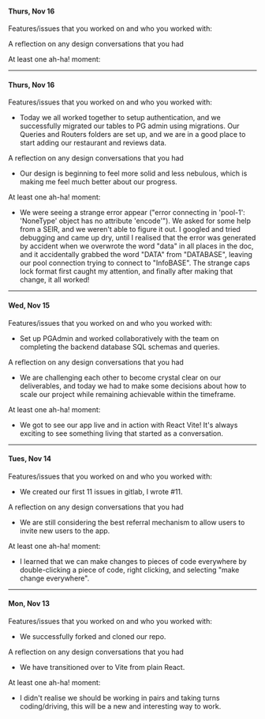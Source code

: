 #### Thurs, Nov 16

Features/issues that you worked on and who you worked with:

A reflection on any design conversations that you had

At least one ah-ha! moment:

---

#### Thurs, Nov 16

Features/issues that you worked on and who you worked with:
* Today we all worked together to setup authentication, and we successfully migrated our tables to PG admin using migrations. Our Queries and Routers folders are set up, and we are in a good place to start adding our restaurant and reviews data.

A reflection on any design conversations that you had
* Our design is beginning to feel more solid and less nebulous, which is making me feel much better about our progress.

At least one ah-ha! moment:
* We were seeing a strange error appear ("error connecting in 'pool-1': 'NoneType' object has no attribute 'encode'"). We asked for some help from a SEIR, and we weren't able to figure it out. I googled and tried debugging and came up dry, until I realised that the error was generated by accident when we overwrote the word "data" in all places in the doc, and it accidentally grabbed the word "DATA" from "DATABASE", leaving our pool connection trying to connect to "InfoBASE". The strange caps lock format first caught my attention, and finally after making that change, it all worked!

---

#### Wed, Nov 15

Features/issues that you worked on and who you worked with:
* Set up PGAdmin and worked collaboratively with the team on completing the backend database SQL schemas and queries.

A reflection on any design conversations that you had
* We are challenging each other to become crystal clear on our deliverables, and today we had to make some decisions about how to scale our project while remaining achievable within the timeframe.

At least one ah-ha! moment:
* We got to see our app live and in action with React Vite! It's always exciting to see something living that started as a conversation.

---

#### Tues, Nov 14

Features/issues that you worked on and who you worked with:
* We created our first 11 issues in gitlab, I wrote #11.

A reflection on any design conversations that you had
* We are still considering the best referral mechanism to allow users to invite new users to the app.

At least one ah-ha! moment:
* I learned that we can make changes to pieces of code everywhere by double-clicking a piece of code, right clicking, and selecting "make change everywhere".

---

#### Mon, Nov 13

Features/issues that you worked on and who you worked with:
* We successfully forked and cloned our repo.

A reflection on any design conversations that you had
* We have transitioned over to Vite from plain React.

At least one ah-ha! moment:
* I didn't realise we should be working in pairs and taking turns coding/driving, this will be a new and interesting way to work.
